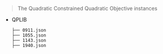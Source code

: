 
> The Quadratic Constrained Quadratic Objective instances

- QPLIB
  ```
  ├── 0911.json
  ├── 1055.json
  ├── 1143.json
  ├── 1940.json
  ```